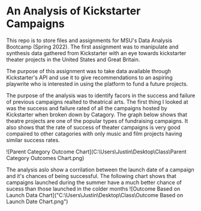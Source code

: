 # An Analysis of Kickstarter Campaigns
This repo is to store files and assignments for MSU's Data Analysis Bootcamp (Spring 2022).
The first assignment was to manipulate and synthesis data gathered from Kickstarter with an eye towards kickstarter theater projects in the United States and Great Britain. 

The purpose of this assignment was to take data available through Kickstarter's API and use it to give recommendations to an aspiring playwrite who is interested in using the platform to fund a future projects.

The purpose of the analysis was to identify facors in the success and failure of previous campaigns realted to theatrical arts. The first thing I looked at was the success and failure rated of all the campaigns hosted by Kickstarter when broken down by Catagory. The graph below shows that theatre projects are one of the popular types of fundraising campaigns. It also shows that the rate of success of theater campaigns is very good compaired to other catagories with only music and film projects having similar success rates.

![Parent Category Outcome Chart](C:\Users\Justin\Desktop\Class\Parent Category Outcomes Chart.png)

The analysis aslo show a corrilation between the launch date of a campaign and it's chances of being successful. The following chart shows that campaigns launched during the summer have a much better chance of sucess than those launched in the colder months
![Outcome Based on Launch Data Chart]("C:\Users\Justin\Desktop\Class\Outcome Based on Launch Date Chart.png")


